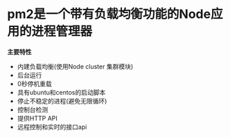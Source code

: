 <h1>pm2是一个带有负载均衡功能的Node应用的进程管理器</h1>
<strong>主要特性</strong>
<ul>
	<li>内建负载均衡(使用Node cluster 集群模块)</li>
	<li>后台运行</li>
	<li>0秒停机重载</li>
	<li>具有ubuntu和centos的启动脚本</li>
	<li>停止不稳定的进程(避免无限循环)</li>
	<li>控制台检测</li>
	<li>提供HTTP API</li>
	<li>远程控制和实时的接口api</li>
</ul>